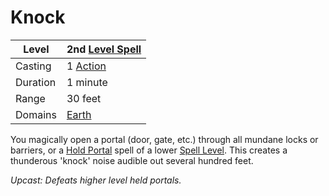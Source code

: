 ---
---

# Knock

|Level|2nd [Level Spell](../../../Spell%20Level.md)|
|-----|---------------|
|Casting|1 [Action](../../../../Game%20Procedures/Action.md)|
|Duration|1 minute|
|Range|30 feet|
|Domains|[Earth](../../../Spell%20Domains/Earth.md)|

You magically open a portal (door, gate, etc.) through all mundane locks or barriers, or a [Hold Portal](../Level%201/Hold%20Portal.md) spell of a lower [Spell Level](../../../Spell%20Level.md).  This creates a thunderous 'knock' noise audible out several hundred feet.

*Upcast: Defeats higher level held portals.*
